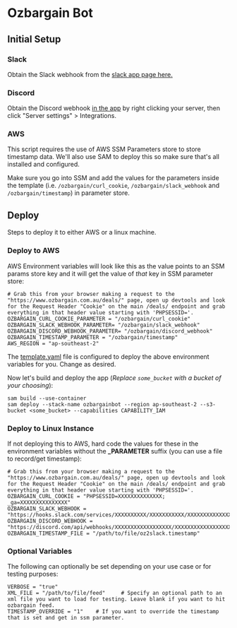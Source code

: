 # Ozbargain Bot

## Initial Setup

### Slack

Obtain the Slack webhook from the [slack app page here.](https://api.slack.com/apps)

### Discord

Obtain the Discord webhook [in the app](https://discord.com/app) by right clicking your server, then click "Server settings" > Integrations.

### AWS

This script requires the use of AWS SSM Parameters store to store timestamp data. We'll also use SAM to deploy this so make sure that's all installed and configured.

Make sure you go into SSM and add the values for the parameters inside the template (i.e. `/ozbargain/curl_cookie`, `/ozbargain/slack_webhook` and `/ozbargain/timestamp`) in parameter store.

## Deploy

Steps to deploy it to either AWS or a linux machine.

### Deploy to AWS

AWS Environment variables will look like this as the value points to an SSM params store key and it will get the value of *that* key in SSM parameter store:

```shell
# Grab this from your browser making a request to the "https://www.ozbargain.com.au/deals/" page, open up devtools and look for the Request Header "Cookie" on the main /deals/ endpoint and grab everything in that header value starting with 'PHPSESSID='.
OZBARGAIN_CURL_COOKIE_PARAMETER = "/ozbargain/curl_cookie"
OZBARGAIN_SLACK_WEBHOOK_PARAMETER= "/ozbargain/slack_webhook"
OZBARGAIN_DISCORD_WEBHOOK_PARAMETER= "/ozbargain/discord_webhook"
OZBARGAIN_TIMESTAMP_PARAMETER = "/ozbargain/timestamp"
AWS_REGION = "ap-southeast-2"
```

The [template.yaml](template.yaml) file is configured to deploy the above environment variables for you. Change as desired.

Now let's build and deploy the app (*Replace `some_bucket` with a bucket of your choosing*):

```shell
sam build --use-container
sam deploy --stack-name ozbargainbot --region ap-southeast-2 --s3-bucket <some_bucket> --capabilities CAPABILITY_IAM
```

### Deploy to Linux Instance

If not deploying this to AWS, hard code the values for these in the environment variables without the **_PARAMETER** suffix (you can use a file to record/get timestamp):

```shell
# Grab this from your browser making a request to the "https://www.ozbargain.com.au/deals/" page, open up devtools and look for the Request Header "Cookie" on the main /deals/ endpoint and grab everything in that header value starting with 'PHPSESSID='.
OZBARGAIN_CURL_COOKIE = "PHPSESSID=XXXXXXXXXXXXXX; _ga=XXXXXXXXXXXXXXX"
OZBARGAIN_SLACK_WEBHOOK = "https://hooks.slack.com/services/XXXXXXXXXX/XXXXXXXXXXX/XXXXXXXXXXXXXXXXXXXXXXXXXX"
OZBARGAIN_DISCORD_WEBHOOK = "https://discord.com/api/webhooks/XXXXXXXXXXXXXXXXXX/XXXXXXXXXXXXXXXXXXXXXXXXXXXX"
OZBARGAIN_TIMESTAMP_FILE = "/path/to/file/oz2slack.timestamp"
```

### Optional Variables

The following can optionally be set depending on your use case or for testing purposes:

```shell
VERBOSE = "true"
XML_FILE = "/path/to/file/feed"     # Specify an optional path to an xml file you want to load for testing. Leave blank if you want to hit ozbargain feed.
TIMESTAMP_OVERRIDE = "1"    # If you want to override the timestamp that is set and get in ssm parameter.
```
